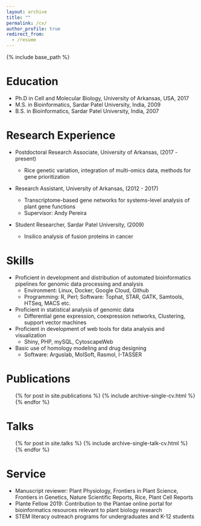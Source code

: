 ```yaml
---
layout: archive
title: ""
permalink: /cv/
author_profile: true
redirect_from:
  - /resume
---
```


{% include base_path %}

Education
======
* Ph.D in Cell and Molecular Biology, University of Arkansas, USA, 2017 
* M.S. in Bioinformatics, Sardar Patel University, India, 2009
* B.S. in Bioinformatics, Sardar Patel University, India, 2007


Research Experience 
======
* Postdoctoral Research Associate, University of Arkansas, (2017 - present)
  * Rice genetic variation, integration of multi-omics data, methods for gene prioritization

* Research Assistant, University of Arkansas, (2012 - 2017)
  * Transcriptome-based gene networks for systems-level analysis of plant gene functions
  * Supervisor: Andy Pereira
  
* Student Researcher, Sardar Patel University, (2009) 
  * Insilico analysis of fusion proteins in cancer


Skills
======
*	Proficient in development and distribution of automated bioinformatics pipelines for genomic data processing and analysis 
	* Environment: Linux, Docker, Google Cloud, Github 
	* Programming: R, Perl; Software: Tophat, STAR, GATK, Samtools, HTSeq, MACS etc. 
*	Proficient in statistical analysis of genomic data 
	* Differential gene expression, coexpression networks, Clustering, support vector machines
*	Proficient in development of web tools for data analysis and visualization 
	* Shiny, PHP, mySQL, CytoscapeWeb   
*	Basic use of homology modeling and drug designing 
	* Software: Arguslab, MolSoft, Rasmol, I-TASSER



Publications
======
  <ul>{% for post in site.publications %}
    {% include archive-single-cv.html %}
  {% endfor %}</ul>
  


Talks
======
  <ul>{% for post in site.talks %}
    {% include archive-single-talk-cv.html %}
  {% endfor %}</ul>
  
  

Service
======
* Manuscript reviewer: Plant Physiology, Frontiers in Plant Science, Frontiers in Genetics, Nature Scientific Reports, Rice, Plant Cell Reports
* Plante Fellow 2019: Contribution to the Plantae online portal for bioinformatics resources relevant to plant biology research  
* STEM literacy outreach programs for undergraduates and K-12 students 
